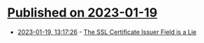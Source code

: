 # [Published on 2023-01-19](index.md)

* [2023-01-19, 13:17:26](https://lobste.rs/s/x7anbf/ssl_certificate_issuer_field_is_lie) - [The SSL Certificate Issuer Field is a Lie](https://www.agwa.name/blog/post/the_certificate_issuer_field_is_a_lie)
